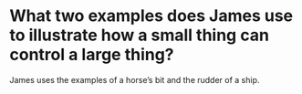 # What two examples does James use to illustrate how a small thing can control a large thing?

James uses the examples of a horse’s bit and the rudder of a ship.
